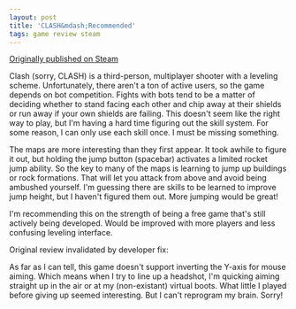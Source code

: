 ```yaml
---
layout: post
title: 'CLASH&mdash;Recommended'
tags: game review steam
---
```


[Originally published on Steam](https://steamcommunity.com/id/jlericson/recommended/416040/)


 Clash (sorry, CLASH) is a third-person, multiplayer shooter with a leveling scheme. Unfortunately, there aren't a ton of active users, so the game depends on bot competition. Fights with bots tend to be a matter of deciding whether to stand facing each other and chip away at their shields or run away if your own shields are failing. This doesn't seem like the right way to play, but I'm having a hard time figuring out the skill system. For some reason, I can only use each skill once. I must be missing something.
 

 

 The maps are more interesting than they first appear. It took awhile to figure it out, but holding the jump button (spacebar) activates a limited rocket jump ability. So the key to many of the maps is learning to jump up buildings or rock formations. That will let you attack from above and avoid being ambushed yourself. I'm guessing there are skills to be learned to improve jump height, but I haven't figured them out. More jumping would be great!
 

 

 I'm recommending this on the strength of being a free game that's still actively being developed. Would be improved with more players and less confusing leveling interface.
 

 

 Original review invalidated by developer fix:
 

 

 As far as I can tell, this game doesn't support inverting the Y-axis for mouse aiming. Which means when I try to line up a headshot, I'm quicking aiming straight up in the air or at my (non-existant) virtual boots. What little I played before giving up seemed interesting. But I can't reprogram my brain. Sorry!

